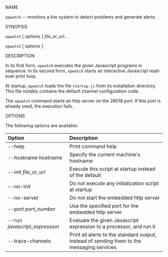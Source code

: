 NAME

`opwatch` -- monitors a live system to detect problems and generate alerts.

SYNOPSIS

`opwatch` [ *options* ] *file_or_url*...

`opwatch` [ *options* ]

DESCRIPTION

In its first form, `opwatch` executes the given Javascript programs in sequence. In its second form, `opwatch`
starts an interactive Javascript read-eval-print loop.

At startup, `opwatch` loads the file `startup.js` from its installation directory. This file notably contains the
default channel configuration code.

The `opwatch` command starts an http server on the 28018 port. If this port is already used, the execution fails. 

OPTIONS

The following options are available:

| Option | Description |                                               
| :--- | :--- |                                               
| --help | Print command help |                                           
| --hostname *hostname* | Specify the current machine's hostname |                    
| --init *file_or_url* | Execute this script at startup instead of the default |         
| --no-init | Do not execute any initialization script at startup |       
| --no-server | Do not start the embedded http server |                     
| --port *port_number* | Use the specified port for the embedded http server |       
| --run *javascript_expression* | Evaluate the given Javascript expression to a processor, and run it |                                              
| --trace-channels | Print all alerts to the standard output, instead of sending them to the messaging services |
